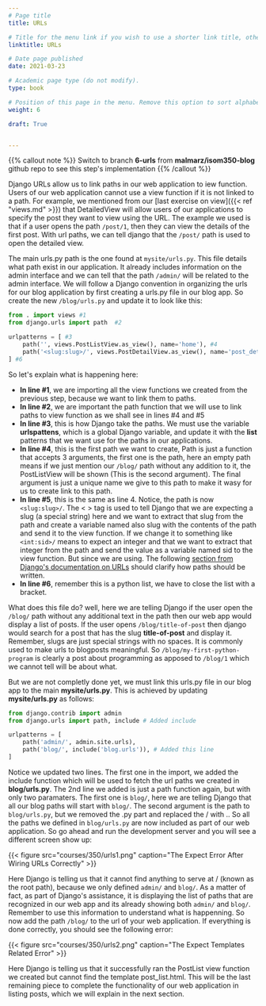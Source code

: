 ```yaml
---
# Page title
title: URLs

# Title for the menu link if you wish to use a shorter link title, otherwise remove this option.
linktitle: URLs

# Date page published
date: 2021-03-23

# Academic page type (do not modify).
type: book

# Position of this page in the menu. Remove this option to sort alphabetically.
weight: 6

draft: True


---
```

{{% callout note %}}
Switch to branch **6-urls** from **malmarz/isom350-blog** github repo to see this step's implementation
{{% /callout %}}

Django URLs allow us to link paths in our web application to iew function. Users of our web application cannot use a view function if it is not linked to a path. For example, we mentioned from our [last exercise on view]({{< ref "views.md" >}}) that DetailedView will allow users of our applications to specify the post they want to view using the URL. The example we used is that if a user opens the path `/post/1`, then they can view the details of the first post. With url paths, we can tell django that the `/post/` path is used to open the detailed view.

The main urls.py path is the one found at `mysite/urls.py`. This file details what path exist in our application. It already includes information on the admin interface and we can tell that the path `/admin/` will be related to the admin interface. We will follow a Django convention in organizing the urls for our blog application by first creating a urls.py file in our blog app. So create the new `/blog/urls.py` and update it to look like this:

```python
from . import views #1
from django.urls import path  #2

urlpatterns = [ #3
    path('', views.PostListView.as_view(), name='home'), #4
    path('<slug:slug>/', views.PostDetailView.as_view(), name='post_detail'), #5
] #6
```

So let's explain what is happening here:
- **In line #1**, we are importing all the view functions we created from the previous step, because we want to link them to paths.
- **In line #2**, we are important the path function that we will use to link paths to view function as we shall see in lines #4 and #5
- **In line #3**, this is how Django take the paths. We must use the variable **urlspattens**, which is a global Django variable, and update it with the **list** patterns that we want use for the paths in our applications. 
- **In line #4**, this is the first path we want to create, Path is just a function that accepts 3 arguments, the first one is the path, here an empty path means if we just mention our `/blog/` path without any addition to it, the PostListView will be shown (This is the second argument). The final argument is just a unique name we give to this path to make it wasy for us to create link to this path.
- **In line #5**, this is the same as line 4. Notice, the path is now `<slug:slug>/`. The < > tag is used to tell Django that we are expecting a slug (a special string) here and we want to extract that slug from the path and create a variable named also slug with the contents of the path and send it to the view function. If we change it to something like `<int:sid>/` means to expect an integer and that we want to extract that integer from the path and send the value as a variable named sid to the view function. But since we are using. The following [section from Django's documentation on URLs](https://docs.djangoproject.com/en/3.1/topics/http/urls/#how-django-processes-a-request) should clarify how paths should be written.
- **In line #6**, remember this is a python list, we have to close the list with a bracket.

What does this file do? well, here we are telling Django if the user open the `/blog/` path without any additional text in the path then our web app would display a list of posts. If the user opens `/blog/title-of-post` then django would search for a post that has the slug **title-of-post** and display it. Remember, slugs are just special strings with no spaces. It is commonly used to make urls to blogposts meaningful. So `/blog/my-first-python-program` is clearly a post about programming as apposed to `/blog/1` which we cannot tell will be about what.

But we are not completly done yet, we must link this urls.py file in our blog app to the main **mysite/urls.py**. This is achieved by updating **mysite/urls.py** as follows:

```python
from django.contrib import admin
from django.urls import path, include # Added include

urlpatterns = [
    path('admin/', admin.site.urls),   
    path('blog/', include('blog.urls')), # Added this line
]
```

Notice we updated two lines. The first one in the import, we added the include function which will be used to fetch the url paths we created in **blog/urls.py**. The 2nd line we added is just a path function again, but with only two paramaters. The first one is `blog/`, here we are telling Django that all our blog paths will start with `blog/`. The second argument is the path to `blog/urls.py`, but we removed the .py part and replaced the / with .. So all the paths we defined in `blog/urls.py` are now included as part of our web application. So go ahead and run the development server and you will see a different screen show up:

{{< figure src="courses/350/urls1.png" caption="The Expect Error After Wiring URLs Correctly" >}}

Here Django is telling us that it cannot find anything to serve at / (known as the root path), because we only defined `admin/` and `blog/`. As a matter of fact, as part of Django's assistance, it is displaying the list of paths that are recognized in our web app and its already showing both `admin/` and `blog/`. Remember to use this information to understand what is happenning. So now add the path `/blog/` to the url of your web application. If everything is done correctly, you should see the following error:

{{< figure src="courses/350/urls2.png" caption="The Expect Templates Related Error" >}}

Here Django is telling us that it successfully ran the PostList view function we created but cannot find the template post_list.html. This will be the last remaining piece to complete the functionality of our web application in listing posts, which we will explain in the next section.

